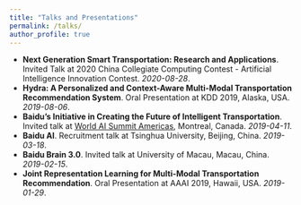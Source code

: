 ```yaml
---
title: "Talks and Presentations"
permalink: /talks/
author_profile: true
---
```

* **Next Generation Smart Transportation: Research and Applications**. Invited Talk at 2020 China
Collegiate Computing Contest - Artificial Intelligence Innovation Contest. *2020-08-28*.
* **Hydra: A Personalized and Context-Aware Multi-Modal Transportation Recommendation System**. Oral Presentation at KDD 2019, Alaska, USA. *2019-08-06*.
* **Baidu’s Initiative in Creating the Future of Intelligent Transportation**. Invited talk at [World AI Summit Americas](https://americas.worldsummit.ai/), Montreal, Canada. *2019-04-11*.
* **Baidu AI**. Recruitment talk at Tsinghua University, Beijing, China. *2019-03-18*.
* **Baidu Brain 3.0**. Invited talk at University of Macau, Macau, China. *2019-02-15*.
* **Joint Representation Learning for Multi-Modal Transportation Recommendation**. Oral Presentation at AAAI 2019, Hawaii, USA. *2019-01-29*.
